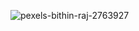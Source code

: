 

![pexels-bithin-raj-2763927](https://github.com/Aranel9966/Aranel9966/assets/97527641/21badfd1-efe1-4c09-aabc-5305d0f4650d)
